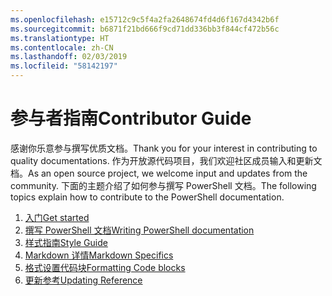 ```yaml
---
ms.openlocfilehash: e15712c9c5f4a2fa2648674fd4d6f167d4342b6f
ms.sourcegitcommit: b6871f21bd666f9cd71dd336bb3f844cf472b56c
ms.translationtype: HT
ms.contentlocale: zh-CN
ms.lasthandoff: 02/03/2019
ms.locfileid: "58142197"
---
```

# <a name="contributor-guide"></a><span data-ttu-id="6de95-101">参与者指南</span><span class="sxs-lookup"><span data-stu-id="6de95-101">Contributor Guide</span></span>

<span data-ttu-id="6de95-102">感谢你乐意参与撰写优质文档。</span><span class="sxs-lookup"><span data-stu-id="6de95-102">Thank you for your interest in contributing to quality documentations.</span></span>
<span data-ttu-id="6de95-103">作为开放源代码项目，我们欢迎社区成员输入和更新文档。</span><span class="sxs-lookup"><span data-stu-id="6de95-103">As an open source project, we welcome input and updates from the community.</span></span>
<span data-ttu-id="6de95-104">下面的主题介绍了如何参与撰写 PowerShell 文档。</span><span class="sxs-lookup"><span data-stu-id="6de95-104">The following topics explain how to contribute to the PowerShell documentation.</span></span>

1. [<span data-ttu-id="6de95-105">入门</span><span class="sxs-lookup"><span data-stu-id="6de95-105">Get started</span></span>](./contributing/1-GET-STARTED.md)
2. [<span data-ttu-id="6de95-106">撰写 PowerShell 文档</span><span class="sxs-lookup"><span data-stu-id="6de95-106">Writing PowerShell documentation</span></span>](./contributing/2-WRITING.md)
3. [<span data-ttu-id="6de95-107">样式指南</span><span class="sxs-lookup"><span data-stu-id="6de95-107">Style Guide</span></span>](./contributing/3-STYLE-GUIDE.md)
4. [<span data-ttu-id="6de95-108">Markdown 详情</span><span class="sxs-lookup"><span data-stu-id="6de95-108">Markdown Specifics</span></span>](./contributing/4-MARKDOWN-SPECIFICS.md)
5. [<span data-ttu-id="6de95-109">格式设置代码块</span><span class="sxs-lookup"><span data-stu-id="6de95-109">Formatting Code blocks</span></span>](./contributing/5-FORMATTING-CODE.md)
6. [<span data-ttu-id="6de95-110">更新参考</span><span class="sxs-lookup"><span data-stu-id="6de95-110">Updating Reference</span></span>](./contributing/6-UPDATING-REFERENCE.md)
